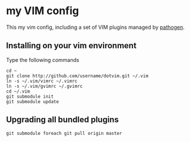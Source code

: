 # my VIM config

This my vim config, including a set of VIM plugins managed by [pathogen](https://github.com/tpope/vim-pathogen).

## Installing on your vim environment

Type the following commands

    cd ~
    git clone http://github.com/username/dotvim.git ~/.vim
    ln -s ~/.vim/vimrc ~/.vimrc
    ln -s ~/.vim/gvimrc ~/.gvimrc
    cd ~/.vim
    git submodule init
    git submodule update

## Upgrading all bundled plugins

    git submodule foreach git pull origin master
